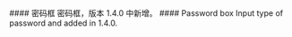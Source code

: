 <cn>
#### 密码框
密码框，版本 1.4.0 中新增。
</cn>

<us>
#### Password box
Input type of password and added in 1.4.0.
</us>

